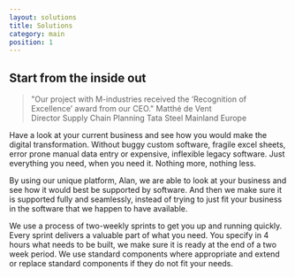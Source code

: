 ```yaml
---
layout: solutions
title: Solutions
category: main
position: 1
---
```


## Start from the inside out

> "Our project with M-industries received the ‘Recognition of Excellence’ award from our CEO." <span>Matthé de Vent<br>Director Supply Chain Planning Tata Steel Mainland Europe</span>

Have a look at your current business and see how you would make the digital transformation.
Without buggy custom software, fragile excel sheets, error prone manual data entry or expensive, inflexible legacy software. Just everything you need, when you need it. Nothing more, nothing less.

By using our unique platform, Alan, we are able to look at your business and see how it would best be supported by software. And then we make sure it is supported fully and seamlessly, instead of trying to just fit your business in the software that we happen to have available.

We use a process of two-weekly sprints to get you up and running quickly. Every sprint delivers a valuable part of what you need. You specify in 4 hours what needs to be built, we make sure it is ready at the end of a two week period. We use standard components where appropriate and extend or replace standard components if they do not fit your needs.

